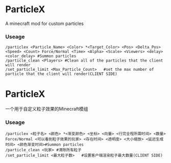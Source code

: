 # ParticleX
A minecraft mod for custom particles    
### Useage
```
/particlex <Particle_Name> <Color> *<Target_Color> <Pos> <Delta_Pos> <Speed> <Count> Force/Normal <Time> <Alpha> <Scale> <Viewers> <delay> <color_delay> #Summon particles
/particle_clean <Players> #Clean all of the particles that the client will render
/set_particle_limit <Max_Particle_Count>   #set the max number of particle that the client will render(CLIENT SIDE)
```

# ParticleX
一个用于自定义粒子效果的Minecraft模组
### Useage
```
/particlex <粒子名> <颜色> *<渐变颜色> <坐标> <向量> <行完全程所需时间> <数量> Force/Normal <可以看到粒子效果的玩家> <存在时间> <透明度> <大小缩放> <延迟生成时间> <颜色渐变时间>#Summon particles
/particle_clean <玩家> #清除所有粒子
/set_particle_limit <最大粒子数>   #设置客户端渲染粒子最大数量(CLIENT SIDE)
```
